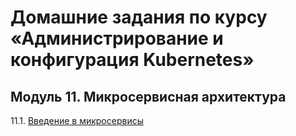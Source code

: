 # Домашние задания по курсу «Администрирование и конфигурация Kubernetes»


## Модуль 11. Микросервисная архитектура

11.1. [Введение в микросервисы](./11-microservices-01-intro/README.md)
